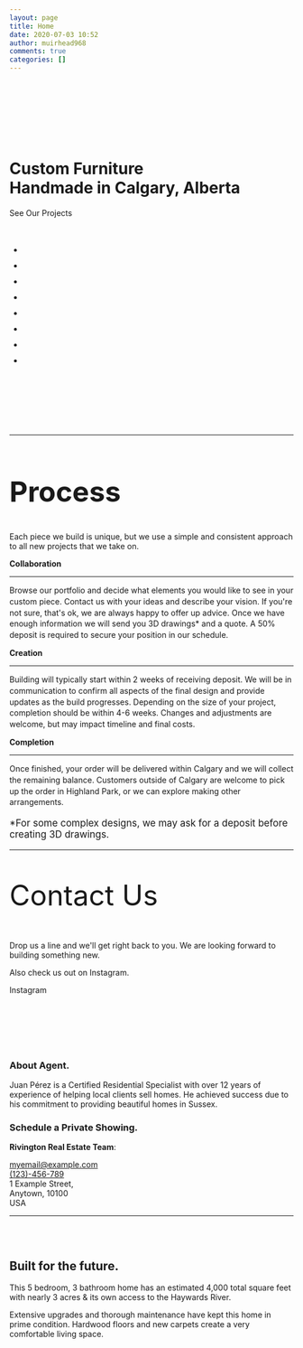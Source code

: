 ```yaml
---
layout: page
title: Home
date: 2020-07-03 10:52
author: muirhead968
comments: true
categories: []
---
```

<!-- wp:cover {"url":"https:\/\/no73941184.files.wordpress.com\/2020\/07\/img_20190910_171028-min.jpg","id":70,"dimRatio":0,"focalPoint":{"x":"0.24","y":"0.78"},"contentPosition":"center center","align":"full"} -->
<div class="wp-block-cover alignfull is-position-center-center" style="background-image:url('https://no73941184.files.wordpress.com/2020/07/img_20190910_171028-min.jpg');background-position:24% 78%;"><div class="wp-block-cover__inner-container"><!-- wp:spacer -->
<div style="height:100px;" aria-hidden="true" class="wp-block-spacer"></div>
<!-- /wp:spacer -->

<!-- wp:heading {"align":"left","level":1,"textColor":"foreground"} -->
<h1 class="has-text-align-left has-foreground-color has-text-color"><span class="has-inline-color has-foreground-color">Custom Furniture<br>Handmade in Calgary, Alberta</span></h1>
<!-- /wp:heading -->

<!-- wp:buttons {"align":"left"} -->
<div class="wp-block-buttons alignleft"><!-- wp:button {"backgroundColor":"background","textColor":"background","className":"is-style-outline"} -->
<div class="wp-block-button is-style-outline"><a class="wp-block-button__link has-background-color has-background-background-color has-text-color has-background">See Our Projects</a></div>
<!-- /wp:button --></div>
<!-- /wp:buttons -->

<!-- wp:paragraph -->
<p></p>
<!-- /wp:paragraph --></div></div>
<!-- /wp:cover -->

<!-- wp:group {"align":"full"} -->
<div class="wp-block-group alignfull"><div class="wp-block-group__inner-container"><!-- wp:spacer {"height":20} -->
<div style="height:20px;" aria-hidden="true" class="wp-block-spacer"></div>
<!-- /wp:spacer -->

<!-- wp:paragraph -->
<p></p>
<!-- /wp:paragraph -->

<!-- wp:columns {"verticalAlignment":"center","align":"full"} -->
<div class="wp-block-columns alignfull are-vertically-aligned-center"><!-- wp:column {"verticalAlignment":"center","width":66.66} -->
<div class="wp-block-column is-vertically-aligned-center" style="flex-basis:66.66%;"><!-- wp:jetpack/slideshow {"align":"full","ids":[77,78,79,80,81,82,83,84],"sizeSlug":"full"} -->
<div class="wp-block-jetpack-slideshow alignfull" data-effect="slide"><div class="wp-block-jetpack-slideshow_container swiper-container"><ul class="wp-block-jetpack-slideshow_swiper-wrapper swiper-wrapper"><li class="wp-block-jetpack-slideshow_slide swiper-slide"><figure><img alt="" class="wp-block-jetpack-slideshow_image wp-image-77" data-id="77" src="https://no73941184.files.wordpress.com/2020/07/2-more-tables.jpg" /></figure></li><li class="wp-block-jetpack-slideshow_slide swiper-slide"><figure><img alt="" class="wp-block-jetpack-slideshow_image wp-image-78" data-id="78" src="https://no73941184.files.wordpress.com/2020/07/2-tables.jpg" /></figure></li><li class="wp-block-jetpack-slideshow_slide swiper-slide"><figure><img alt="" class="wp-block-jetpack-slideshow_image wp-image-79" data-id="79" src="https://no73941184.files.wordpress.com/2020/07/cara.jpg" /></figure></li><li class="wp-block-jetpack-slideshow_slide swiper-slide"><figure><img alt="" class="wp-block-jetpack-slideshow_image wp-image-80" data-id="80" src="https://no73941184.files.wordpress.com/2020/07/lamp.jpg" /></figure></li><li class="wp-block-jetpack-slideshow_slide swiper-slide"><figure><img alt="" class="wp-block-jetpack-slideshow_image wp-image-81" data-id="81" src="https://no73941184.files.wordpress.com/2020/07/lola-1.jpg" /></figure></li><li class="wp-block-jetpack-slideshow_slide swiper-slide"><figure><img alt="" class="wp-block-jetpack-slideshow_image wp-image-82" data-id="82" src="https://no73941184.files.wordpress.com/2020/07/outdoors.jpg" /></figure></li><li class="wp-block-jetpack-slideshow_slide swiper-slide"><figure><img alt="" class="wp-block-jetpack-slideshow_image wp-image-83" data-id="83" src="https://no73941184.files.wordpress.com/2020/07/plant.jpg" /></figure></li><li class="wp-block-jetpack-slideshow_slide swiper-slide"><figure><img alt="" class="wp-block-jetpack-slideshow_image wp-image-84" data-id="84" src="https://no73941184.files.wordpress.com/2020/07/toby.jpg" /></figure></li></ul><a class="wp-block-jetpack-slideshow_button-prev swiper-button-prev swiper-button-white" role="button"></a><a class="wp-block-jetpack-slideshow_button-next swiper-button-next swiper-button-white" role="button"></a><a aria-label="Pause Slideshow" class="wp-block-jetpack-slideshow_button-pause" role="button"></a><div class="wp-block-jetpack-slideshow_pagination swiper-pagination swiper-pagination-white"></div></div></div>
<!-- /wp:jetpack/slideshow -->

<!-- wp:paragraph -->
<p></p>
<!-- /wp:paragraph --></div>
<!-- /wp:column -->

<!-- wp:column {"verticalAlignment":"center","width":33.33} -->
<div class="wp-block-column is-vertically-aligned-center" style="flex-basis:33.33%;"><!-- wp:jetpack/tiled-gallery {"className":"is-style-square","ids":[77,78,79,80,81,82,83,84]} -->
<div class="wp-block-jetpack-tiled-gallery aligncenter is-style-square"><div class="tiled-gallery__gallery"><div class="tiled-gallery__row columns-2"><div class="tiled-gallery__col"><figure class="tiled-gallery__item"><img alt="" data-height="1210" data-id="77" data-link="https://no73941184.wordpress.com/home-3/2-more-tables/" data-url="https://no73941184.files.wordpress.com/2020/07/2-more-tables.jpg" data-width="1210" src="https://no73941184.files.wordpress.com/2020/07/2-more-tables.jpg?resize=1210%2C1210" /></figure></div><div class="tiled-gallery__col"><figure class="tiled-gallery__item"><img alt="" data-height="1210" data-id="78" data-link="https://no73941184.wordpress.com/home-3/2-tables/" data-url="https://no73941184.files.wordpress.com/2020/07/2-tables.jpg" data-width="1210" src="https://no73941184.files.wordpress.com/2020/07/2-tables.jpg?resize=1210%2C1210" /></figure></div></div><div class="tiled-gallery__row columns-3"><div class="tiled-gallery__col"><figure class="tiled-gallery__item"><img alt="" data-height="1210" data-id="79" data-link="https://no73941184.wordpress.com/home-3/cara/" data-url="https://no73941184.files.wordpress.com/2020/07/cara.jpg" data-width="1210" src="https://no73941184.files.wordpress.com/2020/07/cara.jpg?resize=1210%2C1210" /></figure></div><div class="tiled-gallery__col"><figure class="tiled-gallery__item"><img alt="" data-height="1210" data-id="80" data-link="https://no73941184.wordpress.com/home-3/lamp/" data-url="https://no73941184.files.wordpress.com/2020/07/lamp.jpg" data-width="1210" src="https://no73941184.files.wordpress.com/2020/07/lamp.jpg?resize=1210%2C1210" /></figure></div><div class="tiled-gallery__col"><figure class="tiled-gallery__item"><img alt="" data-height="1210" data-id="81" data-link="https://no73941184.wordpress.com/home-3/lola-2/" data-url="https://no73941184.files.wordpress.com/2020/07/lola-1.jpg" data-width="1210" src="https://no73941184.files.wordpress.com/2020/07/lola-1.jpg?resize=1210%2C1210" /></figure></div></div><div class="tiled-gallery__row columns-3"><div class="tiled-gallery__col"><figure class="tiled-gallery__item"><img alt="" data-height="1210" data-id="82" data-link="https://no73941184.wordpress.com/home-3/outdoors/" data-url="https://no73941184.files.wordpress.com/2020/07/outdoors.jpg" data-width="1210" src="https://no73941184.files.wordpress.com/2020/07/outdoors.jpg?resize=1210%2C1210" /></figure></div><div class="tiled-gallery__col"><figure class="tiled-gallery__item"><img alt="" data-height="1210" data-id="83" data-link="https://no73941184.wordpress.com/home-3/plant/" data-url="https://no73941184.files.wordpress.com/2020/07/plant.jpg" data-width="1210" src="https://no73941184.files.wordpress.com/2020/07/plant.jpg?resize=1210%2C1210" /></figure></div><div class="tiled-gallery__col"><figure class="tiled-gallery__item"><img alt="" data-height="1210" data-id="84" data-link="https://no73941184.wordpress.com/home-3/toby/" data-url="https://no73941184.files.wordpress.com/2020/07/toby.jpg" data-width="1210" src="https://no73941184.files.wordpress.com/2020/07/toby.jpg?resize=1210%2C1210" /></figure></div></div></div></div>
<!-- /wp:jetpack/tiled-gallery -->

<!-- wp:paragraph -->
<p></p>
<!-- /wp:paragraph --></div>
<!-- /wp:column --></div>
<!-- /wp:columns -->

<!-- wp:paragraph -->
<p></p>
<!-- /wp:paragraph --></div></div>
<!-- /wp:group -->

<!-- wp:separator {"color":"foreground","className":"is-style-wide"} -->
<hr class="wp-block-separator has-text-color has-background has-foreground-background-color has-foreground-color is-style-wide" />
<!-- /wp:separator -->

<!-- wp:group {"align":"wide"} -->
<div class="wp-block-group alignwide"><div class="wp-block-group__inner-container"><!-- wp:columns {"align":"wide"} -->
<div class="wp-block-columns alignwide"><!-- wp:column {"verticalAlignment":"center","width":66.66} -->
<div class="wp-block-column is-vertically-aligned-center" style="flex-basis:66.66%;"><!-- wp:heading {"align":"center","className":"margin-bottom-half","style":{"typography":{"fontSize":50}}} -->
<h2 class="has-text-align-center margin-bottom-half" id="process" style="font-size:50px;">Process</h2>
<!-- /wp:heading -->

<!-- wp:paragraph {"align":"center","className":"margin-top-half","fontSize":"normal"} -->
<p class="has-text-align-center margin-top-half has-normal-font-size">Each piece we build is unique, but we use a simple and consistent approach to all new projects that we take on.</p>
<!-- /wp:paragraph --></div>
<!-- /wp:column --></div>
<!-- /wp:columns -->

<!-- wp:columns {"align":"wide"} -->
<div class="wp-block-columns alignwide"><!-- wp:column {"width":5} -->
<div class="wp-block-column" style="flex-basis:5%;"></div>
<!-- /wp:column -->

<!-- wp:column -->
<div class="wp-block-column"><!-- wp:paragraph {"align":"center","className":"margin-top-none margin-bottom-half has-custom-size","fontSize":"large"} -->
<p class="has-text-align-center margin-top-none margin-bottom-half has-custom-size has-large-font-size"><strong>Collaboration</strong></p>
<!-- /wp:paragraph -->

<!-- wp:separator {"className":"is-style-wide"} -->
<hr class="wp-block-separator is-style-wide" />
<!-- /wp:separator -->

<!-- wp:paragraph {"align":"justify","className":"margin-bottom-none","fontSize":"normal","style":{"typography":{"lineHeight":"1.4"}}} -->
<p class="has-text-align-justify margin-bottom-none has-normal-font-size" style="line-height:1.4;">Browse our portfolio and decide what elements you would like to see in your custom piece. Contact us with your ideas and describe your vision. If you're not sure, that's ok, we are always happy to offer up advice. Once we have enough information we will send you 3D drawings* and a quote. A 50% deposit is required to secure your position in our schedule.</p>
<!-- /wp:paragraph --></div>
<!-- /wp:column -->

<!-- wp:column -->
<div class="wp-block-column"><!-- wp:paragraph {"align":"center","className":"margin-top-none margin-bottom-half has-custom-size","fontSize":"large"} -->
<p class="has-text-align-center margin-top-none margin-bottom-half has-custom-size has-large-font-size"><strong>Creation</strong></p>
<!-- /wp:paragraph -->

<!-- wp:separator {"className":"is-style-wide"} -->
<hr class="wp-block-separator is-style-wide" />
<!-- /wp:separator -->

<!-- wp:paragraph {"align":"justify","className":"margin-bottom-none","fontSize":"normal","style":{"typography":{"lineHeight":1.4}}} -->
<p class="has-text-align-justify margin-bottom-none has-normal-font-size" style="line-height:1.4;">Building will typically start within 2 weeks of receiving deposit. We will be in communication to confirm all aspects of the final design and provide updates as the build progresses. Depending on the size of your project, completion should be within 4-6 weeks. Changes and adjustments are welcome, but may impact timeline and final costs.</p>
<!-- /wp:paragraph --></div>
<!-- /wp:column -->

<!-- wp:column -->
<div class="wp-block-column"><!-- wp:paragraph {"align":"center","className":"margin-top-none margin-bottom-half has-custom-size","fontSize":"large"} -->
<p class="has-text-align-center margin-top-none margin-bottom-half has-custom-size has-large-font-size"><strong>Completion</strong></p>
<!-- /wp:paragraph -->

<!-- wp:separator {"className":"is-style-wide"} -->
<hr class="wp-block-separator is-style-wide" />
<!-- /wp:separator -->

<!-- wp:paragraph {"align":"justify","fontSize":"normal","style":{"typography":{"lineHeight":1.4}}} -->
<p class="has-text-align-justify has-normal-font-size" style="line-height:1.4;">Once finished, your order will be delivered within Calgary and we will collect the remaining balance. Customers outside of Calgary are welcome to pick up the order in Highland Park, or we can explore making other arrangements.</p>
<!-- /wp:paragraph -->

<!-- wp:paragraph {"style":{"typography":{"fontSize":17}}} -->
<p style="font-size:17px;">*For some complex designs, we may ask for a deposit before creating 3D drawings.</p>
<!-- /wp:paragraph --></div>
<!-- /wp:column -->

<!-- wp:column {"width":5} -->
<div class="wp-block-column" style="flex-basis:5%;"></div>
<!-- /wp:column --></div>
<!-- /wp:columns -->

<!-- wp:separator {"color":"foreground","className":"is-style-wide"} -->
<hr class="wp-block-separator has-text-color has-background has-foreground-background-color has-foreground-color is-style-wide" />
<!-- /wp:separator --></div></div>
<!-- /wp:group -->

<!-- wp:group {"align":"full","backgroundColor":"background"} -->
<div class="wp-block-group alignfull has-background-background-color has-background" id="contact-us"><div class="wp-block-group__inner-container"><!-- wp:columns {"align":"full"} -->
<div class="wp-block-columns alignfull"><!-- wp:column {"width":5} -->
<div class="wp-block-column" style="flex-basis:5%;"></div>
<!-- /wp:column -->

<!-- wp:column {"width":40} -->
<div class="wp-block-column" style="flex-basis:40%;"><!-- wp:paragraph {"align":"left","style":{"typography":{"fontSize":50}}} -->
<p class="has-text-align-left" style="font-size:50px;">Contact Us</p>
<!-- /wp:paragraph -->

<!-- wp:paragraph -->
<p>Drop us a line and we'll get right back to you. We are looking forward to building something new.</p>
<!-- /wp:paragraph -->

<!-- wp:paragraph -->
<p></p>
<!-- /wp:paragraph -->

<!-- wp:paragraph -->
<p>Also check us out on Instagram.</p>
<!-- /wp:paragraph -->

<!-- wp:buttons -->
<div class="wp-block-buttons"><!-- wp:button {"className":"is-style-outline"} -->
<div class="wp-block-button is-style-outline"><a class="wp-block-button__link">Instagram</a></div>
<!-- /wp:button --></div>
<!-- /wp:buttons --></div>
<!-- /wp:column -->

<!-- wp:column {"width":50} -->
<div class="wp-block-column" style="flex-basis:50%;"><!-- wp:jetpack/contact-form -->
<!-- wp:jetpack/field-name {"required":true} /-->

<!-- wp:jetpack/field-email {"required":true} /-->

<!-- wp:jetpack/field-textarea /-->

<!-- wp:jetpack/button {"element":"button","text":"Submit","backgroundColor":"foreground"} /-->

<!-- wp:paragraph -->
<p></p>
<!-- /wp:paragraph -->
<!-- /wp:jetpack/contact-form -->

<!-- wp:paragraph -->
<p></p>
<!-- /wp:paragraph --></div>
<!-- /wp:column -->

<!-- wp:column {"width":5} -->
<div class="wp-block-column" style="flex-basis:5%;"></div>
<!-- /wp:column --></div>
<!-- /wp:columns -->

<!-- wp:spacer {"height":64} -->
<div style="height:64px;" aria-hidden="true" class="wp-block-spacer"></div>
<!-- /wp:spacer -->

<!-- wp:columns {"align":"wide"} -->
<div class="wp-block-columns alignwide"><!-- wp:column -->
<div class="wp-block-column"><!-- wp:image {"id":143,"sizeSlug":"large"} -->
<figure class="wp-block-image size-large"><img src="https://rivingtondemo.files.wordpress.com/2019/08/confidence-elegant-fashionable-2505053.jpg?w=683" alt="" class="wp-image-143" /></figure>
<!-- /wp:image --></div>
<!-- /wp:column -->

<!-- wp:column -->
<div class="wp-block-column"><!-- wp:heading {"level":3} -->
<h3>About Agent.</h3>
<!-- /wp:heading -->

<!-- wp:paragraph -->
<p>Juan Pérez is a Certified Residential Specialist with over 12 years of experience of helping local clients sell homes. He achieved success due to his commitment to providing beautiful homes in Sussex. </p>
<!-- /wp:paragraph --></div>
<!-- /wp:column -->

<!-- wp:column -->
<div class="wp-block-column"><!-- wp:heading {"align":"left","level":3} -->
<h3 class="has-text-align-left">Schedule a Private Showing.</h3>
<!-- /wp:heading -->

<!-- wp:paragraph {"className":"margin-bottom-none"} -->
<p class="margin-bottom-none"><strong>Rivington Real Estate Team</strong>:</p>
<!-- /wp:paragraph -->

<!-- wp:jetpack/contact-info {"className":"margin-top-none"} -->
<div class="wp-block-jetpack-contact-info margin-top-none"><!-- wp:jetpack/email {"email":"myemail@example.com"} -->
<div class="wp-block-jetpack-email"><a href="mailto:myemail@example.com">myemail@example.com</a></div>
<!-- /wp:jetpack/email -->

<!-- wp:jetpack/phone {"phone":"(123)-456-789"} -->
<div class="wp-block-jetpack-phone"><a href="tel:123456789">(123)-456-789</a></div>
<!-- /wp:jetpack/phone -->

<!-- wp:jetpack/address {"address":"1 Example Street, ","region":"Anytown,","postal":"10100","country":"USA"} -->
<div class="wp-block-jetpack-address"><div class="jetpack-address__address jetpack-address__address1">1 Example Street, </div><div><span class="jetpack-address__region">Anytown,</span> <span class="jetpack-address__postal">10100</span></div><div class="jetpack-address__country">USA</div></div>
<!-- /wp:jetpack/address --></div>
<!-- /wp:jetpack/contact-info --></div>
<!-- /wp:column --></div>
<!-- /wp:columns --></div></div>
<!-- /wp:group -->

<!-- wp:separator {"color":"foreground","className":"is-style-wide"} -->
<hr class="wp-block-separator has-text-color has-background has-foreground-background-color has-foreground-color is-style-wide" />
<!-- /wp:separator -->

<!-- wp:group {"align":"full","backgroundColor":"foreground-light"} -->
<div class="wp-block-group alignfull has-foreground-light-background-color has-background"><div class="wp-block-group__inner-container"><!-- wp:spacer {"height":32} -->
<div style="height:32px;" aria-hidden="true" class="wp-block-spacer"></div>
<!-- /wp:spacer -->

<!-- wp:columns {"align":"wide"} -->
<div class="wp-block-columns alignwide"><!-- wp:column {"width":33.33} -->
<div class="wp-block-column" style="flex-basis:33.33%;"><!-- wp:heading -->
<h2>Built for the future.</h2>
<!-- /wp:heading --></div>
<!-- /wp:column -->

<!-- wp:column {"width":66.66} -->
<div class="wp-block-column" style="flex-basis:66.66%;"><!-- wp:paragraph -->
<p>This 5 bedroom, 3 bathroom home has an estimated 4,000 total square feet with nearly 3 acres &amp; its own access to the Haywards River.</p>
<!-- /wp:paragraph -->

<!-- wp:paragraph -->
<p>Extensive upgrades and thorough maintenance have kept this home in prime condition. Hardwood floors and new carpets create a very comfortable living space.</p>
<!-- /wp:paragraph --></div>
<!-- /wp:column --></div>
<!-- /wp:columns -->

<!-- wp:spacer {"height":32} -->
<div style="height:32px;" aria-hidden="true" class="wp-block-spacer"></div>
<!-- /wp:spacer --></div></div>
<!-- /wp:group -->
